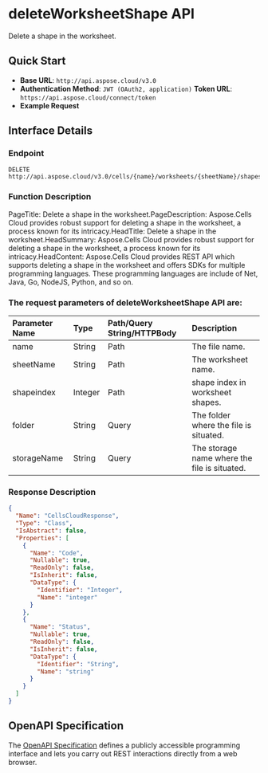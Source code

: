 # **deleteWorksheetShape API**

Delete a shape in the worksheet. 

## **Quick Start**

- **Base URL**: `http://api.aspose.cloud/v3.0`
- **Authentication Method**: `JWT (OAuth2, application)`  **Token URL**: `https://api.aspose.cloud/connect/token`
- **Example Request** 
<script src="https://gist.github.com/aspose-cells-cloud-gists/8a5b324fdf3e574dbd747c1a1e24b05d.js?file=Example30_DeleteWorksheetShape.cs"></script>

## **Interface Details**

### **Endpoint** 

```
DELETE http://api.aspose.cloud/v3.0/cells/{name}/worksheets/{sheetName}/shapes/{shapeindex}
```

### **Function Description**
PageTitle: Delete a shape in the worksheet.PageDescription: Aspose.Cells Cloud provides robust support for deleting a shape in the worksheet, a process known for its intricacy.HeadTitle: Delete a shape in the worksheet.HeadSummary: Aspose.Cells Cloud provides robust support for deleting a shape in the worksheet, a process known for its intricacy.HeadContent: Aspose.Cells Cloud provides REST API which supports deleting a shape in the worksheet and offers SDKs for multiple programming languages. These programming languages are include of Net, Java, Go, NodeJS, Python, and so on.

### The request parameters of **deleteWorksheetShape** API are: 

| Parameter Name | Type | Path/Query String/HTTPBody | Description | 
| :- | :- | :- |:- | 
|name|String|Path|The file name.|
|sheetName|String|Path|The worksheet name.|
|shapeindex|Integer|Path|shape index in worksheet shapes.|
|folder|String|Query|The folder where the file is situated.|
|storageName|String|Query|The storage name where the file is situated.|


### **Response Description**
```json
{
  "Name": "CellsCloudResponse",
  "Type": "Class",
  "IsAbstract": false,
  "Properties": [
    {
      "Name": "Code",
      "Nullable": true,
      "ReadOnly": false,
      "IsInherit": false,
      "DataType": {
        "Identifier": "Integer",
        "Name": "integer"
      }
    },
    {
      "Name": "Status",
      "Nullable": true,
      "ReadOnly": false,
      "IsInherit": false,
      "DataType": {
        "Identifier": "String",
        "Name": "string"
      }
    }
  ]
}
```

## OpenAPI Specification

The [OpenAPI Specification](https://reference.aspose.cloud/cells/#/ShapesController/DeleteWorksheetShape) defines a publicly accessible programming interface and lets you carry out REST interactions directly from a web browser.

